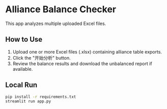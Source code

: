 
# Alliance Balance Checker

This app analyzes multiple uploaded Excel files.

## How to Use

1. Upload one or more Excel files (.xlsx) containing alliance table exports.
2. Click the "开始分析" button.
3. Review the balance results and download the unbalanced report if available.

## Local Run

```bash
pip install -r requirements.txt
streamlit run app.py
```

